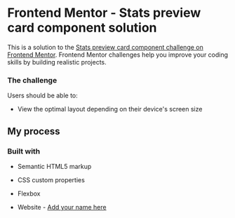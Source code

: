 # Frontend Mentor - Stats preview card component solution

This is a solution to the [Stats preview card component challenge on Frontend Mentor](https://www.frontendmentor.io/challenges/stats-preview-card-component-8JqbgoU62). Frontend Mentor challenges help you improve your coding skills by building realistic projects. 

### The challenge

Users should be able to:

- View the optimal layout depending on their device's screen size

## My process

### Built with

- Semantic HTML5 markup
- CSS custom properties
- Flexbox

- Website - [Add your name here](https://www.your-site.com)
